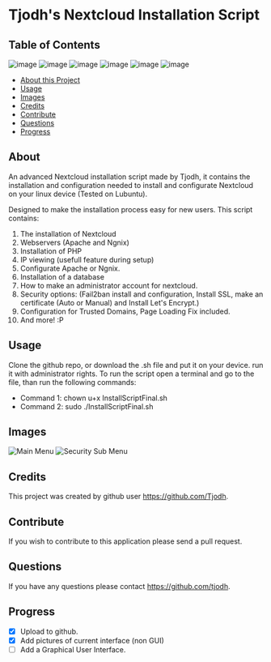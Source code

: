 # Tjodh's Nextcloud Installation Script
## Table of Contents
![image](https://img.shields.io/github/contributors-anon/Tjodh/Nextcloud-install-script?color=Green&label=Contributors&style=plastic)
![image](https://img.shields.io/github/commit-activity/w/Tjodh/Nextcloud-install-script?style=plastic)
![image](https://img.shields.io/github/last-commit/Tjodh/Nextcloud-install-script?style=plastic)
![image](https://img.shields.io/github/downloads/Tjodh/Nextcloud-install-script/total?style=plastic)
![image](https://img.shields.io/github/languages/top/Tjodh/Nextcloud-install-script?style=plastic)
![image](https://img.shields.io/github/repo-size/Tjodh/Nextcloud-install-script?style=plastic)


* [About this Project](#About)
* [Usage](#Usage)
* [Images](#Images)
* [Credits](#Credits)
* [Contribute](#Contribute)
* [Questions](#Questions)
* [Progress](#Progress)

## About
An advanced Nextcloud installation script made by Tjodh, 
it contains the installation and configuration needed to install and configurate Nextcloud on your linux device (Tested on Lubuntu).

Designed to make the installation process easy for new users. 
This script contains:

1. The installation of Nextcloud
2. Webservers (Apache and Ngnix)
3. Installation of PHP
4. IP viewing (usefull feature during setup)
5. Configurate Apache or Ngnix.
6. Installation of a database
7. How to make an administrator account for nextcloud. 
8. Security options: (Fail2ban install and configuration, Install SSL, make an certificate (Auto or Manual) and Install Let's Encrypt.)
9. Configuration for Trusted Domains, Page Loading Fix included.
10. And more! :P


## Usage 
Clone the github repo, or download the .sh file and put it on your device. run it with administrator rights.
To run the script open a terminal and go to the file, than run the following commands: 

- Command 1: chown u+x InstallScriptFinal.sh 
- Command 2: sudo ./InstallScriptFinal.sh

## Images

![Main Menu](https://raw.githubusercontent.com/Tjodh/Nextcloud-install-script/main/screenshot/Main%20Menu.png)
![Security Sub Menu](https://raw.githubusercontent.com/Tjodh/Nextcloud-install-script/main/screenshot/Security%20Menu.png)

## Credits
This project was created by github user https://github.com/Tjodh.


## Contribute 
If you wish to contribute to this application please send a pull request. 


## Questions
If you have any questions please contact https://github.com/tjodh.

## Progress

- [X] Upload to github.
- [X] Add pictures of current interface (non GUI)
- [ ] Add a Graphical User Interface.

